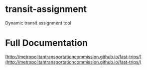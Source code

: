 # transit-assignment
Dynamic transit assignment tool

# Full Documentation
[http://metropolitantransportationcommission.github.io/fast-trips/](http://metropolitantransportationcommission.github.io/fast-trips/)
